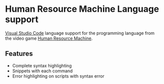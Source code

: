 # Human Resource Machine Language support

[Visual Studio Code](https://code.visualstudio.com) language support for the programming language from the video game [Human Resource Machine](https://tomorrowcorporation.com/humanresourcemachine).

## Features
- Complete syntax highlighting
- Snippets with each command
- Error highlighting on scripts with syntax error
